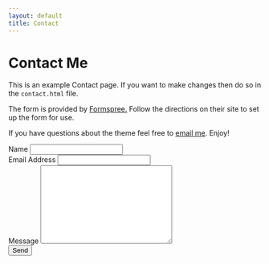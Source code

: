```yaml
---
layout: default
title: Contact
---
```


<div id="contact">
  <h1 class="pageTitle">Contact Me</h1>
  <div class="contactContent">
    <p class="intro">This is an example Contact page. If you want to make changes then do so in the <code>contact.html</code> file.</p>
    <p>The form is provided by <a href="http://formspree.io/">Formspree.</a> Follow the directions on their site to set up the form for use.</p>
    <p>If you have questions about the theme feel free to <a href="mailto:victor.talpeanu@gmail.com">email me</a>. Enjoy!</p>
  </div>
  <form action="http://formspree.io/talpeanu.victor@mail.com" method="POST">
    <label for="name">Name</label>    
    <input type="text" id="name" name="name" class="full-width"><br>
    <label for="email">Email Address</label>
    <input type="email" id="email" name="_replyto" class="full-width"><br>
    <label for="message">Message</label>
    <textarea name="message" id="message" cols="30" rows="10" class="full-width"></textarea><br>
    <input type="submit" value="Send" class="button">
  </form>
</div>
